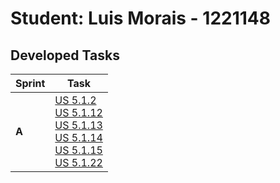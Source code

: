 # Student: Luis Morais - 1221148 

## Developed Tasks

| Sprint | Task                                                                                                                                                                       |
|--------|----------------------------------------------------------------------------------------------------------------------------------------------------------------------------|
| **A**  |[US 5.1.2](BackofficeModule\5.1.2\readme.md) <br/>[US 5.1.12](BackofficeModule\5.1.12\readme.md) <br/>[US 5.1.13](BackofficeModule\5.1.13\readme.md)   <br/>[US 5.1.14](BackofficeModule\5.1.14\readme.md) <br/>[US 5.1.15](BackofficeModule\5.1.15\readme.md) <br/>[US 5.1.22](BackofficeModule\5.1.22\readme.md) | 